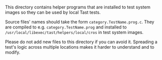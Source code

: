 This directory contains helper programs that are installed to test system images
so they can be used by local Tast tests.

Source files' names should take the form `category.TestName.prog.c`. They are
compiled to e.g. `category.TestName.prog` and installed to
`/usr/local/libexec/tast/helpers/local/cros` in test system images.

Please do not add new files to this directory if you can avoid it. Spreading a
test's logic across multiple locations makes it harder to understand and to
modify.
